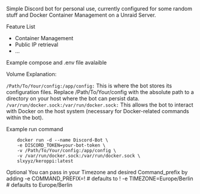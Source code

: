 Simple Discord bot for personal use, currently configured for some random stuff and Docker Container Management on a Unraid Server.

Feature List 
  - Container Management
  - Public IP retrieval
  - ...

Example compose and .env file avalaible

  Volume Explanation:

  `/Path/To/Your/config:/app/config:` This is where the bot stores its configuration files. Replace /Path/To/Your/config with the absolute path to a directory on your host where the bot can persist data.
  `/var/run/docker.sock:/var/run/docker.sock:` This allows the bot to interact with Docker on the host system (necessary for Docker-related commands within the bot).

Example run command

        docker run -d --name Discord-Bot \
        -e DISCORD_TOKEN=your-bot-token \
        -v /Path/To/Your/config:/app/config \
        -v /var/run/docker.sock:/var/run/docker.sock \
        slxyyz/keroppi:latest

Optional
  You can pass in your Timezone and desired Command_prefix
  by adding
        -e COMMAND_PREFIX=!         # defaults to !
        -e TIMEZONE=Europe/Berlin   # defaults to Europe/Berlin